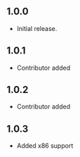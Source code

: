 ## 1.0.0

- Initial release.

## 1.0.1

- Contributor added

## 1.0.2

- Contributor added

## 1.0.3

- Added x86 support
